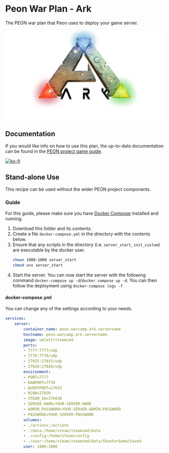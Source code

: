# Peon War Plan - Ark

The PEON war plan that Peon uses to deploy your game server.

![Ark](./logo.png)

## Documentation

If you would like info on how to use this plan, the up-to-date documentation can be found in the [PEON project game guide](http://docs.warcamp.org/guides/games/ark/).

[![ko-fi](https://ko-fi.com/img/githubbutton_sm.svg)](https://ko-fi.com/K3K567ILJ)

## Stand-alone Use

This recipe can be used without the wider PEON project components.

### Guide

For this guide, please make sure you have [Docker Compose](https://docs.docker.com.zh.xy2401.com/v17.12/compose/install/) installed and running.

1. Download this folder and its contents.
2. Create a file `docker-compose.yml` in the directory with the contents below.
3. Ensure that any scripts in the directory (i.e. `server_start`, `init_custom`) are executable by the docker user.
    ```bash
    chown 1000:1000 server_start
    chmod u+x server_start
    ```
4. Start the server. You can now start the server with the following command `docker-compose up -d`/`docker compose up -d`. You can then follow the deployment using `docker-compose logs -f`

#### docker-compose.yml

You can change any of the settings according to your needs.

```yml
services:
    server:
        container_name: peon.warcamp.ark.servername
        hostname: peon.warcamp.ark.servername
        image: umlatt/steamcmd
        ports:
        - 7777:7777/udp
        - 7778:7778/udp
        - 27015:27015/udp
        - 27020:27020/udp
        environment:
        - PORT=7777
        - RAWPORT=7778
        - QUERYPORT=27015
        - RCON=27020
        - STEAM_ID=376030
        - SERVER_NAME=YOUR-SERVER-NAME
        - ADMIN_PASSWORD=YOUR-SERVER-ADMIN-PASSWORD
        - PASSWORD=YOUR-SERVER-PASSWORD
        volumes:
        - ./actions:/actions
        - ./data:/home/steam/steamcmd/data
        - ./config:/home/steam/config
        - ./user:/home/steam/steamcmd/data/ShooterGame/Saved
        user: 1000:1000
```

